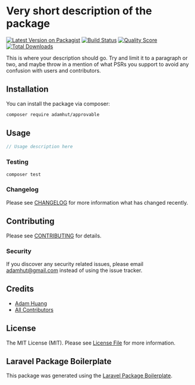 # Very short description of the package

[![Latest Version on Packagist](https://img.shields.io/packagist/v/adamhut/approvable.svg?style=flat-square)](https://packagist.org/packages/adamhut/approvable)
[![Build Status](https://img.shields.io/travis/adamhut/approvable/master.svg?style=flat-square)](https://travis-ci.org/adamhut/approvable)
[![Quality Score](https://img.shields.io/scrutinizer/g/adamhut/approvable.svg?style=flat-square)](https://scrutinizer-ci.com/g/adamhut/approvable)
[![Total Downloads](https://img.shields.io/packagist/dt/adamhut/approvable.svg?style=flat-square)](https://packagist.org/packages/adamhut/approvable)

This is where your description should go. Try and limit it to a paragraph or two, and maybe throw in a mention of what PSRs you support to avoid any confusion with users and contributors.

## Installation

You can install the package via composer:

```bash
composer require adamhut/approvable
```

## Usage

``` php
// Usage description here
```

### Testing

``` bash
composer test
```

### Changelog

Please see [CHANGELOG](CHANGELOG.md) for more information what has changed recently.

## Contributing

Please see [CONTRIBUTING](CONTRIBUTING.md) for details.

### Security

If you discover any security related issues, please email adamhut@gmail.com instead of using the issue tracker.

## Credits

- [Adam Huang](https://github.com/adamhut)
- [All Contributors](../../contributors)

## License

The MIT License (MIT). Please see [License File](LICENSE.md) for more information.

## Laravel Package Boilerplate

This package was generated using the [Laravel Package Boilerplate](https://laravelpackageboilerplate.com).